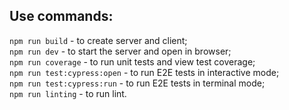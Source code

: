 ## Use commands:
`npm run build` - to create server and client;  
`npm run dev` - to start the server and open in browser;  
`npm run coverage` - to run unit tests and view test coverage;  
`npm run test:cypress:open` - to run E2E tests in interactive mode;  
`npm run test:cypress:run` - to run E2E tests in terminal mode;  
`npm run linting` - to run lint.
